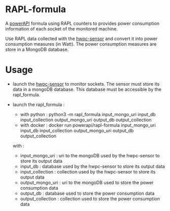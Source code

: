 # RAPL-formula

A [powerAPI](https://github.com/powerapi-ng/powerapi) formula using RAPL
counters to provides power consumption information of each socket of the
monitored machine.

Use RAPL data collected with the
[hwpc-sensor](https://github.com/powerapi-ng/hwpc-sensor) and convert it into
power consumption measures (in Watt). The power consumption measures are store
in a MongoDB database.

# Usage

- launch the [hwpc-sensor](https://github.com/powerapi-ng/hwpc-sensor) to
  monitor sockets. The sensor must store its data in a mongoDB database. This
  database must be accessible by the rapl_formula.
  
- launch the rapl_formula : 

	- with python : python3 -m rapl_formula input_mongo_uri input_db
      input_collection output_mongo_uri output_db output_collection
	- with docker : docker run powerapi/rapl-formula input_mongo_uri input_db
      input_collection output_mongo_uri output_db output_collection
	
  with : 
	
	- input_mongo_uri : uri to the mongoDB used by the hwpc-sensor to store its
      output data
	- input_db : database used by the hwpc-sensor to store its output data
    - input_collection : collection used by the hwpc-sensor to store its output
      data
	- output_mongo_uri : uri to the mongoDB used to store the power consumption
      data
	- output_db : database used to store the power consumption data
    - output_collection : collection used to store the power consumption data
